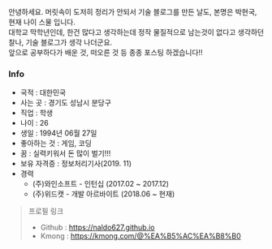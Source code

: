 안녕하세요. 머릿속이 도저히 정리가 안되서 기술 블로그를 만든 날도, 본명은 박현국, 현재 나이 스물 입니다.<br>
대학교 막학년인데, 한건 많다고 생각하는데 정작 물질적으로 남는것이 없다고 생각하던 찰나, 기술 블로그가 생각 나더군요.<br>
앞으로 공부하다가 배운 것, 떠오른 것 등 종종 포스팅 하겠습니다!!

### Info
- 국적 : 대한민국
- 사는 곳 : 경기도 성남시 분당구
- 직업 : 학생
- 나이 : 26
- 생일 : 1994년 06월 27일
- 좋아하는 것 : 게임, 코딩
- 꿈 : 실력키워서 돈 많이 벌기!!!
- 보유 자격증 : 정보처리기사(2019. 11)
- 경력
  - (주)와인소프트 - 인턴십 (2017.02 ~ 2017.12)
  - (주)위드캣 - 개발 아르바이트 (2018.06 ~ 현재)


> 프로필 링크
> - Github : <https://naldo627.github.io>
> - Kmong : <https://kmong.com/@%EA%B5%AC%EA%B8%B0>

